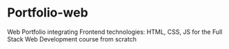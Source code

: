 # Portfolio-web

Web Portfolio integrating Frontend technologies: HTML, CSS, JS for the Full Stack Web Development course from scratch
